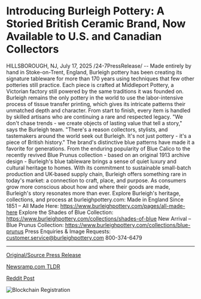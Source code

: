 # Introducing Burleigh Pottery: A Storied British Ceramic Brand, Now Available to U.S. and Canadian Collectors

HILLSBOROUGH, NJ, July 17, 2025 /24-7PressRelease/ -- Made entirely by hand in Stoke-on-Trent, England, Burleigh pottery has been creating its signature tableware for more than 170 years using techniques that few other potteries still practice.  Each piece is crafted at Middleport Pottery, a Victorian factory still powered by the same traditions it was founded on. Burleigh remains the only pottery in the world to use the labor-intensive process of tissue transfer printing, which gives its intricate patterns their unmatched depth and character. From start to finish, every item is handled by skilled artisans who are continuing a rare and respected legacy.  "We don't chase trends - we create objects of lasting value that tell a story," says the Burleigh team. "There's a reason collectors, stylists, and tastemakers around the world seek out Burleigh. It's not just pottery - it's a piece of British history."  The brand's distinctive blue patterns have made it a favorite for generations. From the enduring popularity of Blue Calico to the recently revived Blue Prunus collection - based on an original 1913 archive design - Burleigh's blue tableware brings a sense of quiet luxury and cultural heritage to homes.  With its commitment to sustainable small-batch production and UK-based supply chain, Burleigh offers something rare in today's market: a connection to craft, place, and purpose. As consumers grow more conscious about how and where their goods are made, Burleigh's story resonates more than ever.  Explore Burleigh's heritage, collections, and process at burleighpottery.com:  Made in England Since 1851 – All Made Here: https://www.burleighpottery.com/pages/all-made-here  Explore the Shades of Blue Collection:  https://www.burleighpottery.com/collections/shades-of-blue  New Arrival – Blue Prunus Collection: https://www.burleighpottery.com/collections/blue-prunus  Press Enquiries & Image Requests: customer.service@burleighpottery.com 800-374-6479 

---

[Original/Source Press Release](https://www.24-7pressrelease.com/press-release/524939/introducing-burleigh-pottery-a-storied-british-ceramic-brand-now-available-to-us-and-canadian-collectors)
                    

[Newsramp.com TLDR](https://newsramp.com/curated-news/burleigh-pottery-a-legacy-of-british-craftsmanship-and-sustainability/44fa4850312b8d19a2ba664e87809494) 

 



[Reddit Post](https://www.reddit.com/r/Lifestyle_Culture/comments/1m21df3/burleigh_pottery_a_legacy_of_british/) 



![Blockchain Registration](https://cdn.newsramp.app/24-7PressRelease/qrcode/257/17/noonY6SJ.webp)